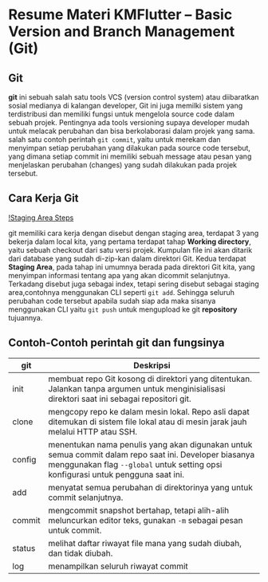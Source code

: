 # Resume Materi KMFlutter – Basic Version and Branch Management (Git)

## Git
 
**git** ini sebuah salah satu tools VCS (version control system) atau  diibaratkan sosial medianya di kalangan developer, Git ini juga  memilki sistem yang terdistribusi dan memiliki fungsi untuk mengelola source code dalam sebuah projek. Pentingnya ada tools versioning supaya developer mudah untuk melacak perubahan dan bisa berkolaborasi dalam  projek yang sama. salah satu contoh perintah `git commit`, yaitu untuk merekam dan menyimpan setiap perubahan yang dilakukan pada source code tersebut, yang dimana setiap commit ini memiliki sebuah message atau pesan yang menjelaskan perubahan (changes) yang sudah dilakukan pada projek tersebut.

##  Cara Kerja Git

[!Staging Area Steps](/5_Basic%20Version%20and%20Branch%20Management/StageArea.png)

git memiliki cara kerja dengan disebut dengan staging area, terdapat 3 yang bekerja dalam local kita, yang pertama terdapat tahap **Working directory**, yaitu sebuah checkout dari satu versi projek. Kumpulan file ini akan ditarik dari database yang sudah di-zip-kan dalam direktori Git. Kedua terdapat **Staging Area**, pada tahap ini umumnya berada pada direktori Git kita, yang menyimpan informasi tentang apa yang akan dicommit  selanjutnya. Terkadang disebut juga sebagai index, tetapi sering disebut sebagai staging area,contohnya menggunakan CLI seperti `git add`. Sehingga seluruh perubahan code tersebut apabila sudah siap ada maka sisanya menggunakan CLI yaitu `git push` untuk mengupload ke git **repository** tujuannya.

## Contoh-Contoh perintah git dan fungsinya

| git       | Deskripsi |
| -------   | -------   |
| init      | membuat repo Git kosong di direktori yang ditentukan. Jalankan tanpa argumen untuk menginisialisasi direktori saat ini sebagai repositori git. |
| clone     | mengcopy repo ke dalam mesin lokal. Repo asli dapat ditemukan di sistem file lokal atau di mesin jarak jauh melalui HTTP atau SSH. |
| config    | menentukan nama penulis yang akan digunakan untuk semua commit dalam repo saat ini. Developer biasanya menggunakan flag `--global` untuk setting opsi konfigurasi untuk pengguna saat ini. |
| add       | menyatat semua perubahan di direktorinya yang untuk commit selanjutnya. |
| commit    | mengcommit snapshot bertahap, tetapi alih-alih meluncurkan editor teks, gunakan `-m` sebagai pesan untuk commit. |
| status    | melihat daftar riwayat file mana yang sudah diubah, dan tidak diubah. |
| log       | menampilkan seluruh riwayat commit |